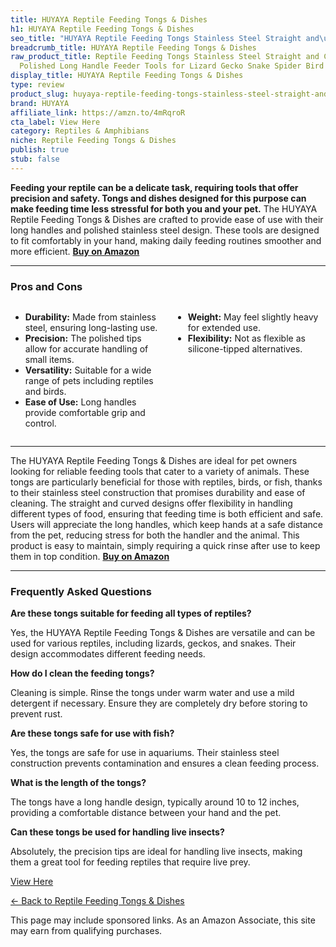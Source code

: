 ```yaml
---
title: HUYAYA Reptile Feeding Tongs & Dishes
h1: HUYAYA Reptile Feeding Tongs & Dishes
seo_title: "HUYAYA Reptile Feeding Tongs Stainless Steel Straight and\u2026"
breadcrumb_title: HUYAYA Reptile Feeding Tongs & Dishes
raw_product_title: Reptile Feeding Tongs Stainless Steel Straight and Curved Tweezers
  Polished Long Handle Feeder Tools for Lizard Gecko Snake Spider Bird and Fish Aquariums,Silver
display_title: HUYAYA Reptile Feeding Tongs & Dishes
type: review
product_slug: huyaya-reptile-feeding-tongs-stainless-steel-straight-and-curved-tweeze-56405542
brand: HUYAYA
affiliate_link: https://amzn.to/4mRqroR
cta_label: View Here
category: Reptiles & Amphibians
niche: Reptile Feeding Tongs & Dishes
publish: true
stub: false
---
```


<div id="intro" class="full-width">
  <p><strong>Feeding your reptile can be a delicate task, requiring tools that offer precision and safety. Tongs and dishes designed for this purpose can make feeding time less stressful for both you and your pet.</strong> The HUYAYA Reptile Feeding Tongs & Dishes are crafted to provide ease of use with their long handles and polished stainless steel design. These tools are designed to fit comfortably in your hand, making daily feeding routines smoother and more efficient. <a href="https://amzn.to/4mRqroR" rel="nofollow sponsored noopener" target="_blank"><strong>Buy on Amazon</strong></a></p>
</div>

<hr />
<h3 id="pros-cons">Pros and Cons</h3>
<div class="pc-grid" style="display:grid;grid-template-columns:1fr 1fr;gap:16px;">
  <ul>
    <li><strong>Durability:</strong> Made from stainless steel, ensuring long-lasting use.</li>
    <li><strong>Precision:</strong> The polished tips allow for accurate handling of small items.</li>
    <li><strong>Versatility:</strong> Suitable for a wide range of pets including reptiles and birds.</li>
    <li><strong>Ease of Use:</strong> Long handles provide comfortable grip and control.</li>
  </ul>
  <ul>
    <li><strong>Weight:</strong> May feel slightly heavy for extended use.</li>
    <li><strong>Flexibility:</strong> Not as flexible as silicone-tipped alternatives.</li>
  </ul>
</div>
<hr />

<div class="full-width">
  <p>The HUYAYA Reptile Feeding Tongs & Dishes are ideal for pet owners looking for reliable feeding tools that cater to a variety of animals. These tongs are particularly beneficial for those with reptiles, birds, or fish, thanks to their stainless steel construction that promises durability and ease of cleaning. The straight and curved designs offer flexibility in handling different types of food, ensuring that feeding time is both efficient and safe. Users will appreciate the long handles, which keep hands at a safe distance from the pet, reducing stress for both the handler and the animal. This product is easy to maintain, simply requiring a quick rinse after use to keep them in top condition. <a href="https://amzn.to/4mRqroR" rel="nofollow sponsored noopener" target="_blank"><strong>Buy on Amazon</strong></a></p>
</div>

<hr />
<h3 id="faqs">Frequently Asked Questions</h3>

<p><strong>Are these tongs suitable for feeding all types of reptiles?</strong></p>
<p>Yes, the HUYAYA Reptile Feeding Tongs & Dishes are versatile and can be used for various reptiles, including lizards, geckos, and snakes. Their design accommodates different feeding needs.</p>

<p><strong>How do I clean the feeding tongs?</strong></p>
<p>Cleaning is simple. Rinse the tongs under warm water and use a mild detergent if necessary. Ensure they are completely dry before storing to prevent rust.</p>

<p><strong>Are these tongs safe for use with fish?</strong></p>
<p>Yes, the tongs are safe for use in aquariums. Their stainless steel construction prevents contamination and ensures a clean feeding process.</p>

<p><strong>What is the length of the tongs?</strong></p>
<p>The tongs have a long handle design, typically around 10 to 12 inches, providing a comfortable distance between your hand and the pet.</p>

<p><strong>Can these tongs be used for handling live insects?</strong></p>
<p>Absolutely, the precision tips are ideal for handling live insects, making them a great tool for feeding reptiles that require live prey.</p>
<p><a class="btn" href="https://amzn.to/4mRqroR" target="_blank" rel="nofollow sponsored noopener">View Here</a></p>
<p><a href="/roundups/reptiles-amphibians/reptile-feeding-tongs-dishes/">← Back to Reptile Feeding Tongs & Dishes</a></p>
<aside class="disclosure">This page may include sponsored links. As an Amazon Associate, this site may earn from qualifying purchases.</aside>
